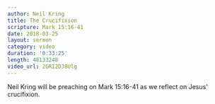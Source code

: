 ```yaml
---
author: Neil Kring
title: The Crucifixion
scripture: Mark 15:16-41
date: 2018-03-25
layout: sermon
category: video
duration: '0:33:25' 
length: 48133248
video_url: 2GRI2DJ8Ulg
---
```


Neil Kring will be preaching on Mark 15:16-41 as we reflect on Jesus' crucifixion.
